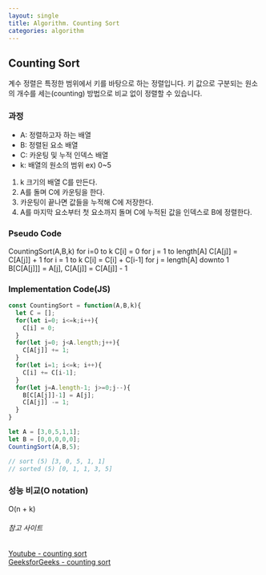 ```yaml
---
layout: single
title: Algorithm. Counting Sort
categories: algorithm
---
```


## Counting Sort

계수 정렬은 특정한 범위에서 키를 바탕으로 하는 정렬입니다. 키 값으로 구분되는 원소의 개수를 세는(counting) 방법으로 비교 없이 정렬할 수 있습니다. 

### 과정

- A: 정렬하고자 하는 배열
- B: 정렬된 요소 배열
- C: 카운팅 및 누적 인덱스 배열
- k: 배열의 원소의 범위 ex) 0~5

1. k 크기의 배열 C를 만든다.
2. A를 돌며 C에 카운팅을 한다.
3. 카운팅이 끝나면 값들을 누적해 C에 저장한다.
4. A를 마지막 요소부터 첫 요소까지 돌며 C에 누적된 값을 인덱스로 B에 정렬한다.

### Pseudo Code

CountingSort(A,B,k)
  for i=0 to k
    C[i] = 0
  for j = 1 to length[A]
    C[A[j]] = C[A[j]] + 1
  for i = 1 to k
    C[i] = C[i] + C[i-1]
  for j = length[A] downto 1
    B[C[A[j]]] = A[j], C[A[j]] = C[A[j]] - 1

### Implementation Code(JS)

```javascript
const CountingSort = function(A,B,k){
  let C = [];
  for(let i=0; i<=k;i++){
    C[i] = 0;
  }
  for(let j=0; j<A.length;j++){
    C[A[j]] += 1;
  }
  for(let i=1; i<=k; i++){
    C[i] += C[i-1];
  }
  for(let j=A.length-1; j>=0;j--){
    B[C[A[j]]-1] = A[j];
    C[A[j]] -= 1;
  }
}

let A = [3,0,5,1,1];
let B = [0,0,0,0,0];
CountingSort(A,B,5);

// sort (5) [3, 0, 5, 1, 1]
// sorted (5) [0, 1, 1, 3, 5]
```

### 성능 비교(O notation)

O(n + k)

###### 참고 사이트
[Youtube - counting sort](https://www.youtube.com/watch?v=Urmb0FpW6Hk&list=PLDV-cCQnUlIZXLSUeF2Fav3_7X7ku-F63&index=9)  
[GeeksforGeeks - counting sort](https://www.geeksforgeeks.org/counting-sort/)  